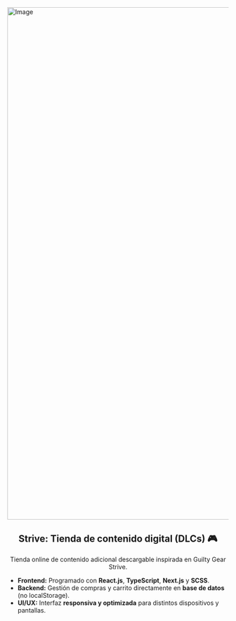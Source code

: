 <img width="3356" height="1167" alt="Image" src="https://github.com/user-attachments/assets/bf240f36-312e-448f-a476-9e3aa184ed5d" />

<div align="center">

  <h2>Strive: Tienda de contenido digital (DLCs) 🎮</h2>

  <p>
    Tienda online de contenido adicional descargable inspirada en Guilty Gear Strive.
  </p>

  <ul align="left">
    <li> <b>Frontend:</b> Programado con <b>React.js</b>, <b>TypeScript</b>, <b>Next.js</b> y <b>SCSS</b>.</li>
    <li> <b>Backend:</b> Gestión de compras y carrito directamente en <b>base de datos</b> (no localStorage).</li>
    <li> <b>UI/UX:</b> Interfaz <b>responsiva y optimizada</b> para distintos dispositivos y pantallas.</li>
  </ul>

</div>
